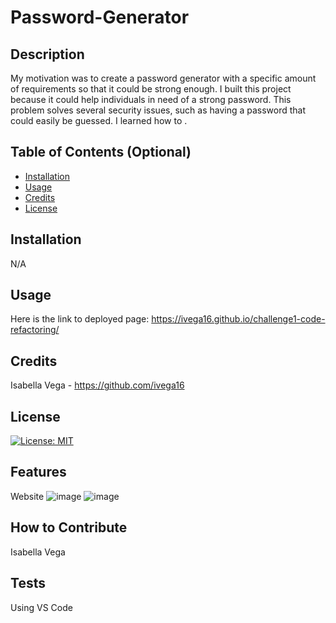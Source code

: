 # Password-Generator

## Description

My motivation was to create a password generator with a specific amount of requirements so that it could be strong enough. I built this project because it could help individuals in need of a strong password. This problem solves several security issues, such as having a password that could easily be guessed. I learned how to .

## Table of Contents (Optional)

- [Installation](#installation)
- [Usage](#usage)
- [Credits](#credits)
- [License](#license)

## Installation

N/A

## Usage

Here is the link to deployed page: https://ivega16.github.io/challenge1-code-refactoring/

## Credits

Isabella Vega - https://github.com/ivega16

## License

[![License: MIT](https://img.shields.io/badge/License-MIT-yellow.svg)](https://opensource.org/licenses/MIT)


## Features

Website
![image](https://github.com/ivega16/challenge1-code-refactoring/assets/99403219/cb1c40e6-c473-49e3-87c9-f9593047f1e3)
![image](https://github.com/ivega16/challenge1-code-refactoring/assets/99403219/40737298-7b4c-4bf8-ba59-56eed77745ac)



## How to Contribute

Isabella Vega

## Tests

Using VS Code